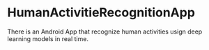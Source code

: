 # HumanActivitieRecognitionApp
There is an Android App that recognize human activities usign deep learning models in real time.
